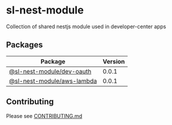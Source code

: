 # sl-nest-module

Collection of shared nestjs module used in developer-center apps

## Packages

| Package                                           | Version |
| ------------------------------------------------- | ------- |
| [@sl-nest-module/dev-oauth](packages/dev-oauth)   | 0.0.1   |
| [@sl-nest-module/aws-lambda](packages/aws-lambda) | 0.0.1   |

## Contributing

Please see [CONTRIBUTING.md](./CONTRIBUTING.md)
